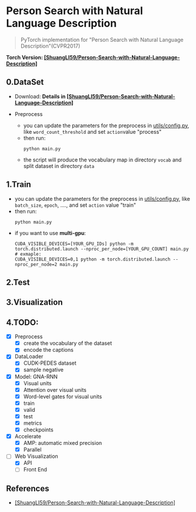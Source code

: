# Person Search with Natural Language Description

>PyTorch implementation for "Person Search with Natural Language Description"(CVPR2017)

**Torch Version: [[ShuangLI59/Person-Search-with-Natural-Language-Description]](https://github.com/ShuangLI59/Person-Search-with-Natural-Language-Description)**

## 0.DataSet
 - Download:
**Details in [[ShuangLI59/Person-Search-with-Natural-Language-Description]](https://github.com/ShuangLI59/Person-Search-with-Natural-Language-Description)**

- Preprocess
    - you can update the parameters for the preprocess in [utils/config.py](./utils/config.py), like `word_count_threshold` and set `action`value "process"
    - then run:
        ```shell
        python main.py
        ```
    - the script will produce the  vocabulary map in directory `vocab` and split dataset  in directory `data`

## 1.Train
 - you can update the parameters for the preprocess in [utils/config.py](./utils/config.py), like `batch_size`, `epoch`, ...., and set `action` value "train"
- then run:
    ```shell
    python main.py
    ```
- if you want to use **multi-gpu**:
    ```shell
    CUDA_VISIBLE_DEVICES=[YOUR_GPU_IDs] python -m torch.distributed.launch --nproc_per_node=[YOUR_GPU_COUNT] main.py
    # exmaple:
    CUDA_VISIBLE_DEVICES=0,1 python -m torch.distributed.launch --nproc_per_node=2 main.py
    ```

## 2.Test

## 3.Visualization

## 4.TODO:
- [x] Preprocess
    - [x] create the vocabulary of the dataset
    - [x] encode the captions
- [x] DataLoader
    - [x] CUDK-PEDES dataset
    - [x] sample negative
- [x]  Model: GNA-RNN
    - [x] Visual units
    - [x] Attention over visual units
    - [x] Word-level gates for visual units
    - [x] train
    - [x] valid
    - [x] test
    - [x] metrics
    - [x] checkpoints
- [x] Accelerate
    - [x] AMP: automatic mixed precision
    - [x] Parallel
- [ ] Web Visualization
    - [x] API
    - [ ] Front End

## References
- [[ShuangLI59/Person-Search-with-Natural-Language-Description]](https://github.com/ShuangLI59/Person-Search-with-Natural-Language-Description)

